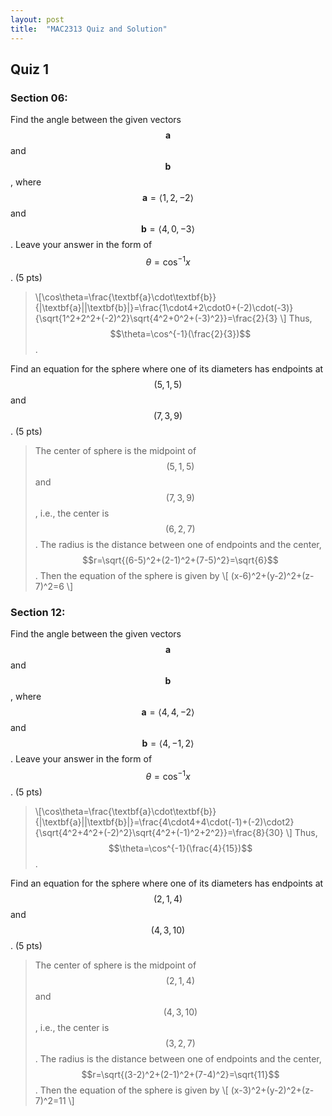 ```yaml
---
layout: post
title:  "MAC2313 Quiz and Solution"
---
```

## Quiz 1

### Section 06:
Find the angle between the given vectors $$\textbf{a}$$ and $$\textbf{b}$$, where $$\textbf{a}=\langle1,2,-2\rangle$$ and $$\textbf{b}=\langle4,0,-3\rangle$$. Leave your answer in the form of $$\theta=\cos^{-1}x$$. (5 pts)

> \\[\cos\theta=\frac{\textbf{a}\cdot\textbf{b}}{|\textbf{a}||\textbf{b}|}=\frac{1\cdot4+2\cdot0+(-2)\cdot(-3)}{\sqrt{1^2+2^2+(-2)^2}\sqrt{4^2+0^2+(-3)^2}}=\frac{2}{3}
\\]
Thus, $$\theta=\cos^{-1}(\frac{2}{3})$$.

Find an equation for the sphere where one of its diameters has endpoints at $$(5,1,5)$$ and $$(7,3,9)$$. (5 pts)

> The center of sphere is the midpoint of $$(5,1,5)$$ and $$(7,3,9)$$, i.e., the center is $$(6,2,7)$$. The radius is the distance between one of endpoints and the center, $$r=\sqrt{(6-5)^2+(2-1)^2+(7-5)^2}=\sqrt{6}$$. Then the equation of the sphere is given by
\\[
(x-6)^2+(y-2)^2+(z-7)^2=6
\\]


### Section 12:
Find the angle between the given vectors $$\textbf{a}$$ and $$\textbf{b}$$, where $$\textbf{a}=\langle4,4,-2\rangle$$ and $$\textbf{b}=\langle4,-1,2\rangle$$. Leave your answer in the form of $$\theta=\cos^{-1}x$$. (5 pts)

> \\[\cos\theta=\frac{\textbf{a}\cdot\textbf{b}}{|\textbf{a}||\textbf{b}|}=\frac{4\cdot4+4\cdot(-1)+(-2)\cdot2}{\sqrt{4^2+4^2+(-2)^2}\sqrt{4^2+(-1)^2+2^2}}=\frac{8}{30}
\\]
Thus, $$\theta=\cos^{-1}(\frac{4}{15})$$.

Find an equation for the sphere where one of its diameters has endpoints at $$(2,1,4)$$ and $$(4,3,10)$$. (5 pts)

> The center of sphere is the midpoint of $$(2,1,4)$$ and $$(4,3,10)$$, i.e., the center is $$(3,2,7)$$. The radius is the distance between one of endpoints and the center, $$r=\sqrt{(3-2)^2+(2-1)^2+(7-4)^2}=\sqrt{11}$$. Then the equation of the sphere is given by
\\[
(x-3)^2+(y-2)^2+(z-7)^2=11
\\]
